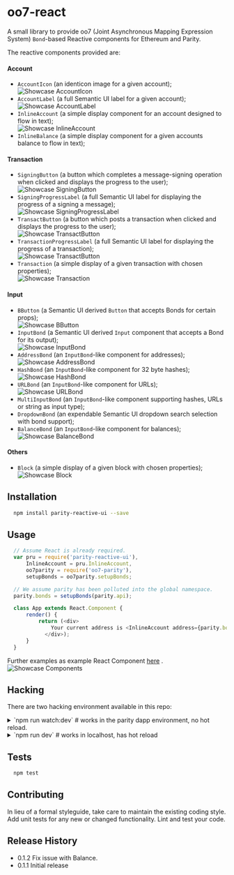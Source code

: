 oo7-react
=========

A small library to provide oo7 (Joint Asynchronous Mapping Expression System)
`Bond`-based Reactive components for Ethereum and Parity.

The reactive components provided are:
#### Account
- `AccountIcon` (an identicon image for a given account); <br />
![Showcase AccountIcon](https://github.com/paritytech/parity-reactive-ui/blob/showcases/showcases/Account/AccountIcon.png "Showcase AccountIcon")
- `AccountLabel` (a full Semantic UI label for a given account); <br />
![Showcase AccountLabel](https://github.com/paritytech/parity-reactive-ui/blob/showcases/showcases/Account/AccountLabel.png "Showcase AccountLabel")
- `InlineAccount` (a simple display component for an account designed to flow in text); <br />
![Showcase InlineAccount](https://github.com/paritytech/parity-reactive-ui/blob/showcases/showcases/Account/InlineAccount.png "Showcase InlineAccount")
- `InlineBalance` (a simple display component for a given accounts balance to flow in text);
#### Transaction
- `SigningButton` (a button which completes a message-signing operation when clicked and displays the progress to the user); <br />
![Showcase SigningButton](https://github.com/paritytech/parity-reactive-ui/blob/showcases/showcases/Transaction/SigningButton.png "Showcase SigningButton")
- `SigningProgressLabel` (a full Semantic UI label for displaying the progress of a signing a message); <br />
![Showcase SigningProgressLabel](https://github.com/paritytech/parity-reactive-ui/blob/showcases/showcases/Transaction/SigningProgressLabel.png "Showcase SigningProgressLabel")
- `TransactButton` (a button which posts a transaction when clicked and displays the progress to the user); <br />
![Showcase TransactButton](https://github.com/paritytech/parity-reactive-ui/blob/showcases/showcases/Transaction/TransactButton/authorising.png "Showcase TransactButton")
- `TransactionProgressLabel` (a full Semantic UI label for displaying the progress of a transaction); <br />
![Showcase TransactButton](https://github.com/paritytech/parity-reactive-ui/blob/showcases/showcases/Transaction/TransactionProgressLabel/finalising.png "Showcase TransactButton")
- `Transaction` (a simple display of a given transaction with chosen properties); <br />
![Showcase Transaction](https://github.com/paritytech/parity-reactive-ui/blob/showcases/showcases/Transaction/Transaction.png "Showcase Transaction")
#### Input
- `BButton` (a Semantic UI derived `Button` that accepts Bonds for certain props); <br />
![Showcase BButton](https://github.com/paritytech/parity-reactive-ui/blob/showcases/showcases/Input/BButton.png "Showcase BButton")
- `InputBond` (a Semantic UI derived `Input` component that accepts a Bond for its output); <br />
![Showcase InputBond](https://github.com/paritytech/parity-reactive-ui/blob/showcases/showcases/Input/InputBond.png "Showcase InputBond")
- `AddressBond` (an `InputBond`-like component for addresses); <br />
![Showcase AddressBond](https://github.com/paritytech/parity-reactive-ui/blob/showcases/showcases/Input/AddressBond.png "Showcase AddressBond")
- `HashBond` (an `InputBond`-like component for 32 byte hashes); <br />
![Showcase HashBond](https://github.com/paritytech/parity-reactive-ui/blob/showcases/showcases/Input/HashBond.png "Showcase HashBond")
- `URLBond` (an `InputBond`-like component for URLs); <br />
![Showcase URLBond](https://github.com/paritytech/parity-reactive-ui/blob/showcases/showcases/Input/URLBond.png "Showcase URLBond")
- `MultiInputBond` (an `InputBond`-like component supporting hashes, URLs or string as input type);
- `DropdownBond` (an expendable Semantic UI dropdown search selection with bond support);
- `BalanceBond` (an `InputBond`-like component for balances); <br />
![Showcase BalanceBond](https://github.com/paritytech/parity-reactive-ui/blob/showcases/showcases/Input/BalanceBond.png "Showcase BalanceBond")
#### Others
- `Block` (a simple display of a given block with chosen properties); <br />
![Showcase Block](https://github.com/paritytech/parity-reactive-ui/blob/showcases/showcases/Input/Block.png "Showcase Block")


## Installation

```sh
  npm install parity-reactive-ui --save
```

## Usage

```javascript
  // Assume React is already required.
  var pru = require('parity-reactive-ui'),
      InlineAccount = pru.InlineAccount,
	  oo7parity = require('oo7-parity'),
	  setupBonds = oo7parity.setupBonds;

  // We assume parity has been polluted into the global namespace.
  parity.bonds = setupBonds(parity.api);

  class App extends React.Component {
	  render() {
		  return (<div>
			  Your current address is <InlineAccount address={parity.bonds.me} />.
			</div>);
	  }
  }
```

Further examples as example React Component [here](https://github.com/paritytech/parity-reactive-ui/blob/showcases/test/manual/example.jsx) .
![Showcase Components](https://github.com/paritytech/parity-reactive-ui/blob/showcases/showcases/ExampleComponents.png "Showcase Components")



## Hacking

There are two hacking environment available in this repo:

<details>
	<summary> `npm run watch:dev` # works in the parity dapp environment, no hot reload.</summary>

	Before running the main command, this setup requires exposing the `public` directory as a local dapp:

	`ln -s $PWD/public /path/to/parity/dapps/pruit`

	`Restart parity` and head over to the PRUIT app. This environment is suitable to test any component that interact with the Parity DApp API

</details>

<details>
	<summary> `npm run dev` # works in localhost, has hot reload </summary>

	Go to `localhost:9999`

	This environment is suitable to quick test any parity-reactive-ui components that does not directly interact with the Parity dapp API.

</details>

## Tests

```sh
  npm test
```

## Contributing

In lieu of a formal styleguide, take care to maintain the existing coding style.
Add unit tests for any new or changed functionality. Lint and test your code.

## Release History

* 0.1.2 Fix issue with Balance.
* 0.1.1 Initial release
